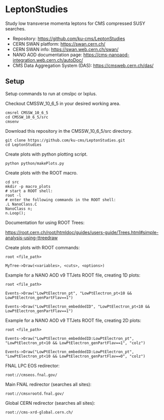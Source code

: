 # LeptonStudies

Study low transverse momenta leptons for CMS compressed SUSY searches.
- Repository: https://github.com/ku-cms/LeptonStudies
- CERN SWAN platform: https://swan.cern.ch/
- CERN SWAN info: https://swan.web.cern.ch/swan/
- NANO AOD documentation page: https://cms-nanoaod-integration.web.cern.ch/autoDoc/
- CMS Data Aggregation System (DAS): https://cmsweb.cern.ch/das/ 

## Setup

Setup commands to run at cmslpc or lxplus.

Checkout CMSSW_10_6_5 in your desired working area.
```
cmsrel CMSSW_10_6_5
cd CMSSW_10_6_5/src
cmsenv
```

Download this repository in the CMSSW_10_6_5/src directory.
```
git clone https://github.com/ku-cms/LeptonStudies.git
cd LeptonStudies
```

Create plots with python plotting script.
```
python python/makePlots.py
```

Create plots with the ROOT macro.
```
cd src
mkdir -p macro_plots
# start a ROOT shell:
root -l
# enter the following commands in the ROOT shell:
.L NanoClass.C
NanoClass n;
n.Loop();
```

Documentation for using ROOT Trees:

https://root.cern.ch/root/htmldoc/guides/users-guide/Trees.html#simple-analysis-using-ttreedraw

Create plots with ROOT commands:
```
root <file_path>

MyTree->Draw(<variables>, <cuts>, <options>)
```

Example for a NANO AOD v9 TTJets ROOT file, creating 1D plots:
```
root <file_path>

Events->Draw("LowPtElectron_pt", "LowPtElectron_pt<10 && LowPtElectron_genPartFlav==1")

Events->Draw("LowPtElectron_embeddedID", "LowPtElectron_pt<10 && LowPtElectron_genPartFlav==1")
```

Example for a NANO AOD v9 TTJets ROOT file, creating 2D plots:
```
root <file_path>

Events->Draw("LowPtElectron_embeddedID:LowPtElectron_pt", "LowPtElectron_pt<10 && LowPtElectron_genPartFlav==1", "colz")

Events->Draw("LowPtElectron_embeddedID:LowPtElectron_pt", "LowPtElectron_pt<10 && LowPtElectron_genPartFlav==0", "colz")
```

FNAL LPC EOS redirector:
```
root://cmseos.fnal.gov/
```

Main FNAL redirector (searches all sites):
```
root://cmsxrootd.fnal.gov/
```

Global CERN redirector (searches all sites):
```
root://cms-xrd-global.cern.ch/
```
